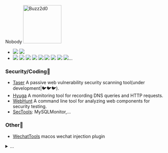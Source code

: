 Nobody <img src="https://camo.githubusercontent.com/e6d51735f482c2f3ea76d168cba6a3ff1d06b525d1f84380fd19f22b20018899/68747470733a2f2f6d656469612e67697068792e636f6d2f6d656469612f4966734279595948794e6c6e494e543436672f67697068792e676966" width = "120" alt="Buzz2d0"/>

- ![](https://komarev.com/ghpvc/?username=buzz2d0) ![](https://visitor-badge.glitch.me/badge?page_id=buzz2d0.readme)
- ![](https://img.shields.io/badge/macOS-292e33?style=flat-square&logo=apple) ![](https://img.shields.io/badge/vscode-292e33?style=flat-square&logo=visual-studio-code) ![](https://img.shields.io/badge/-292e33?style=flat-square&logo=linux) ![](https://img.shields.io/badge/-292e33?style=flat-square&logo=go) ![](https://img.shields.io/badge/-292e33?style=flat-square&logo=python)  ![](https://img.shields.io/badge/-292e33?style=flat-square&logo=windows-terminal) ![](https://img.shields.io/badge/-292e33?style=flat-square&logo=docker)  ![](https://img.shields.io/badge/-292e33?style=flat-square&logo=dell) ![](https://img.shields.io/badge/-292e33?style=flat-square&logo=raspberry-pi)...

### Security/Coding🥬
- [Taser](https://github.com/Buzz2d0/taser) A passive web vulnerability security scanning tool(under development|🐦🐦🐦).
- [Hyuga](https://github.com/Buzz2d0/Hyuga) A monitoring tool for recording DNS queries and HTTP requests.
- [WebHunt](https://github.com/Buzz2d0/WebHunt) A command line tool for analyzing web components for security testing. 
- [SecTools](https://github.com/Buzz2d0/SecTools): MySQLMonitor,...

### Other🌳

- [WechatTools](https://github.com/Buzz2d0/WechatTools) macos wechat injection plugin


<details>
  <summary>...</summary>

  ![](https://github-readme-stats.vercel.app/api?username=Buzz2d0&show_icons=true&title_color=fff&icon_color=79ff97&text_color=9f9f9f&bg_color=151515)

</details>

